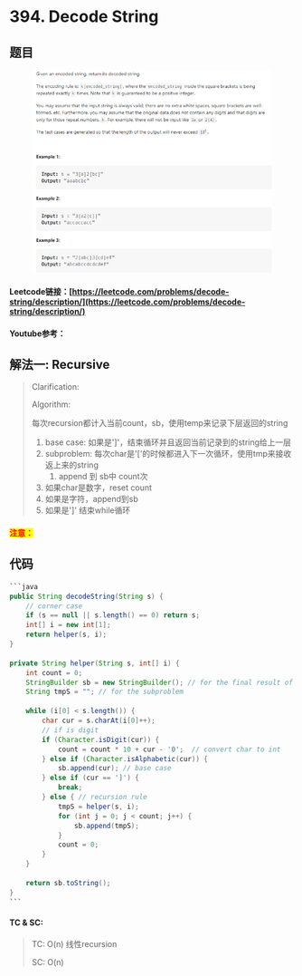 # 394. Decode String

## 题目

<figure><img src="../../.gitbook/assets/image (6).png" alt=""><figcaption></figcaption></figure>

#### Leetcode链接：[https://leetcode.com/problems/decode-string/description/](https://leetcode.com/problems/decode-string/description/)

#### Youtube参考：

## 解法一: Recursive

> Clarification:&#x20;
>
> Algorithm:&#x20;
>
> 每次recursion都计入当前count，sb，使用temp来记录下层返回的string
>
> 1. base case: 如果是']'，结束循环并且返回当前记录到的string给上一层
> 2. subproblem: 每次char是'\['的时候都进入下一次循环，使用tmp来接收返上来的string
>    1. append 到 sb中 count次
> 3. 如果char是数字，reset count
> 4. 如果是字符，append到sb
> 5. 如果是']' 结束while循环

#### <mark style="color:red;">注意：</mark>

## 代码

````java
```java
public String decodeString(String s) {
    // corner case
    if (s == null || s.length() == 0) return s;
    int[] i = new int[1];
    return helper(s, i);
}

private String helper(String s, int[] i) {
    int count = 0;
    StringBuilder sb = new StringBuilder(); // for the final result of current recur
    String tmpS = ""; // for the subproblem

    while (i[0] < s.length()) {
        char cur = s.charAt(i[0]++);
        // if is digit
        if (Character.isDigit(cur)) {
            count = count * 10 + cur - '0';  // convert char to int
        } else if (Character.isAlphabetic(cur)) {
            sb.append(cur); // base case
        } else if (cur == ']') {
            break;
        } else { // recursion rule
            tmpS = helper(s, i);
            for (int j = 0; j < count; j++) {
                sb.append(tmpS);
            }
            count = 0;
        }
    }

    return sb.toString();
}
```
````

#### TC & SC:&#x20;

> TC: O(n) 线性recursion
>
> SC: O(n)
